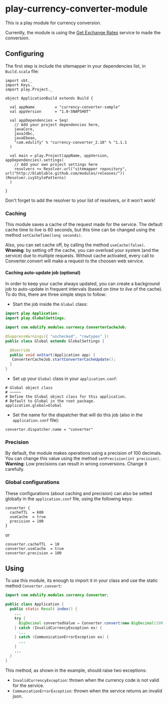 # play-currency-converter-module

This is a play module for currency conversion.

Currently, the module is using the [Get Exchange Rates](http://www.getexchangerates.com/) service to made the conversion.

## Configuring

The first step is include the sitemapper in your dependencies list, in `Build.scala` file:

```
import sbt._
import Keys._
import play.Project._

object ApplicationBuild extends Build {

  val appName         = "currency-converter-sample"
  val appVersion      = "1.0-SNAPSHOT"

  val appDependencies = Seq(
    // Add your project dependencies here,
    javaCore,
    javaJdbc,
    javaEbean,
    "com.edulify" % "currency-converter_2.10" % "1.1.1
  )

  val main = play.Project(appName, appVersion, appDependencies).settings(
    // Add your own project settings here
    resolvers += Resolver.url("sitemapper repository", url("http://blabluble.github.com/modules/releases/"))(Resolver.ivyStylePatterns)
  )

}

```

Don't forget to add the resolver to your list of resolvers, or it won't work!

### Caching

This module saves a cache of the request made for the service. The default cache time to live is 60 seconds, but this time can be changed using the method `setCacheTime(long seconds)`.

Also, you can set cache off, by calling the method `useCache(false)`. **Wraning**: by setting off the cache, you can overload your system (and the service) due to multiple requests. Without cache activated, every call to Converter.convert will make a request to the choosen web service.

#### Caching auto-update job (optional)

In order to keep your cache always updated, you can create a background job to auto-update in frequent intervals (based on *time to live* of the cache). To do this, there are three simple steps to follow:

- Start the job inside the `Global` class:

```java
import play.Application;
import play.GlobalSettings;

import com.edulify.modules.currency.ConverterCacheJob;

@SuppressWarnings({ "unchecked", "rawtypes" })
public class Global extends GlobalSettings {

  @Override
  public void onStart(Application app) {
   ConverterCacheJob.startConverterCacheUpdate();
  }
}
```
- Set up your `Global` class in your `application.conf`:

```
# Global object class
# ~~~~~
# Define the Global object class for this application.
# Default to Global in the root package.
application.global=Global
```
- Set the name for the dispatcher that will do this job (also in the `application.conf` file):

```
converter.dispatcher.name = "converter"
```

### Precision

By default, the module makes operations using a precision of 100 decimals. You can change this value using the method `setPrecision(int precision)`. **Warning**: Low precisions can result in wrong conversions. Change it carefully.

### Global configurations

These configurations (about caching and precision) can also be setted globally in the `application.conf` file, using the following keys:

```
converter {
  cacheTTL  = 600
  useCache  = true
  precision = 100
}
```
or
```
converter.cacheTTL  = 10
converter.useCache  = true
converter.precision = 100
```

## Using

To use this module, its enough to import it in your class and use the static method `Converter.convert`:

```java
import com.edulify.modules.currency.Converter;

public class Application {
  public static Result index() {
    ...
    try {
      BigDecimal convertedValue = Converter.convert(new BigDecimal(199.0), "EUR", "USD");
    } catch (InvalidCurrencyException ex) {
      ...
    } catch (CommunicationErrorException ex) {
      ...
    }
    ...
  }
}
```

This method, as shown in the example, should raise two exceptions:
- `InvalidCurrencyException`: thrown when the currency code is not valid for the service.
- `CommuncationErrorException`: thrown when the service returns an invalid json.